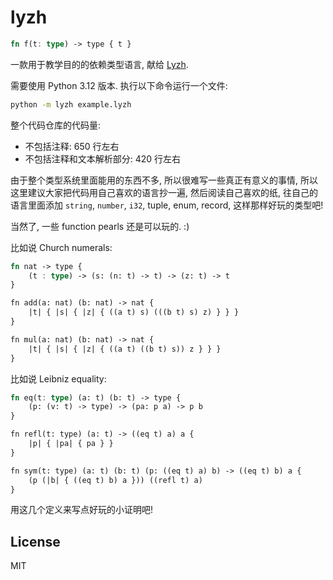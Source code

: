 # lyzh

```rs
fn f(t: type) -> type { t }
```

一款用于教学目的的依赖类型语言, 献给 [Lyzh].

需要使用 Python 3.12 版本. 执行以下命令运行一个文件:

```bash
python -m lyzh example.lyzh
```

整个代码仓库的代码量:

* 不包括注释: 650 行左右
* 不包括注释和文本解析部分: 420 行左右

由于整个类型系统里面能用的东西不多, 所以很难写一些真正有意义的事情, 所以这里建议大家把代码用自己喜欢的语言抄一遍,
然后阅读自己喜欢的纸, 往自己的语言里面添加 `string`, `number`, `i32`, tuple, enum, record, 这样那样好玩的类型吧!

当然了, 一些 function pearls 还是可以玩的. :)

比如说 Church numerals:

```rs
fn nat -> type {
    (t : type) -> (s: (n: t) -> t) -> (z: t) -> t
}

fn add(a: nat) (b: nat) -> nat {
    |t| { |s| { |z| { ((a t) s) (((b t) s) z) } } }
}

fn mul(a: nat) (b: nat) -> nat {
    |t| { |s| { |z| { ((a t) ((b t) s)) z } } }
}
```

比如说 Leibniz equality:

```rs
fn eq(t: type) (a: t) (b: t) -> type {
    (p: (v: t) -> type) -> (pa: p a) -> p b
}

fn refl(t: type) (a: t) -> ((eq t) a) a {
    |p| { |pa| { pa } }
}

fn sym(t: type) (a: t) (b: t) (p: ((eq t) a) b) -> ((eq t) b) a {
    (p (|b| { ((eq t) b) a })) ((refl t) a)
}
```

用这几个定义来写点好玩的小证明吧!

[Lyzh]: https://github.com/imlyzh

## License

MIT
